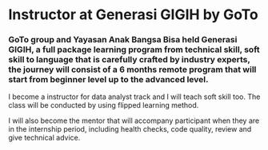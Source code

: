 # Instructor at Generasi GIGIH by GoTo
### GoTo group and Yayasan Anak Bangsa Bisa held Generasi GIGIH, a full package learning program from technical skill, soft skill to language that is carefully crafted by industry experts, the journey will consist of a 6 months remote program that will start from beginner level up to the advanced level.

I become a instructor for data analyst track and I will teach soft skill too. The class will be conducted by using flipped learning method. 

I will also become the mentor that will accompany participant when they are in the internship period, including health checks, code quality, review and give technical advice.
